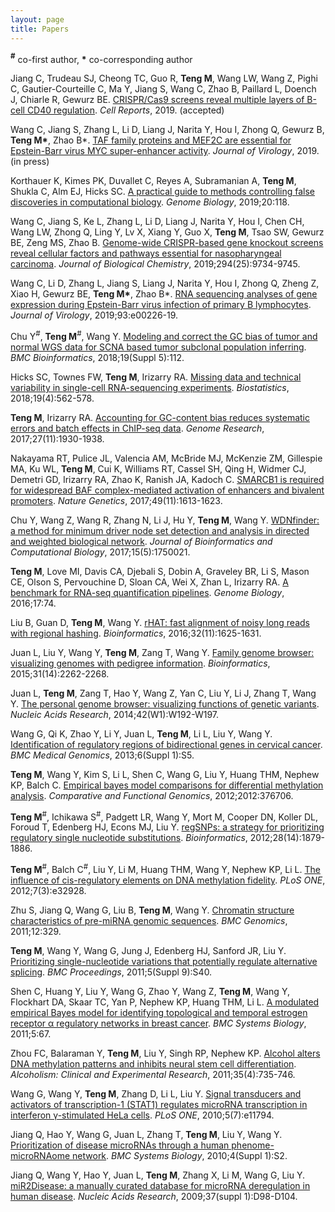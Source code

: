 ```yaml
---
layout: page
title: Papers 
---
```

**<sup>#</sup>** co-first author,  **\*** co-corresponding author

Jiang C, Trudeau SJ, Cheong TC, Guo R, **Teng M**, Wang LW, Wang Z, Pighi C, 
Gautier-Courteille C, Ma Y, Jiang S, Wang C, Zhao B, Paillard L,
Doench J, Chiarle R, Gewurz BE. [CRISPR/Cas9 screens reveal multiple
layers of B-cell CD40 regulation](https://doi.org/10.2139/ssrn.3314564).
*Cell Reports*, 2019. (accepted)

Wang C, Jiang S, Zhang L, Li D, Liang J, Narita Y, Hou I, Zhong Q,
Gewurz B, **Teng M\***, Zhao B\*. [TAF family proteins and MEF2C are 
essential for Epstein-Barr virus MYC super-enhancer 
activity](https://doi.org/10.1128/JVI.00513-19).
*Journal of Virology*, 2019. (in press)

Korthauer K, Kimes PK, Duvallet C, Reyes A, Subramanian A, **Teng M**,
Shukla C, Alm EJ, Hicks SC. [A practical guide to methods controlling 
false discoveries in computational biology](https://doi.org/10.1186/s13059-019-1716-1).
*Genome Biology*, 2019;20:118.

Wang C, Jiang S, Ke L, Zhang L, Li D, Liang J, Narita Y, Hou I, 
Chen CH, Wang LW, Zhong Q, Ling Y, Lv X, Xiang Y, Guo X, **Teng M**, 
Tsao SW, Gewurz BE, Zeng MS, Zhao B. [Genome-wide CRISPR-based
gene knockout screens reveal cellular factors and pathways
essential for nasopharyngeal carcinoma](https://doi.org/10.1074/jbc.RA119.008793).
*Journal of Biological Chemistry*, 2019;294(25):9734-9745.

Wang C, Li D, Zhang L, Jiang S, Liang J, Narita Y, Hou I, Zhong Q, Zheng Z, 
Xiao H, Gewurz BE, **Teng M\***, Zhao B\*. [RNA sequencing analyses of gene
expression during Epstein-Barr virus infection of primary B 
lymphocytes](https://doi.org/10.1128/JVI.00226-19).
*Journal of Virology*, 2019;93:e00226-19.

Chu Y<sup>#</sup>, **Teng M**<sup>#</sup>, Wang Y.
[Modeling and correct the GC bias of tumor and normal WGS data for SCNA
based tumor subclonal population inferring](https://doi.org/10.1186/s12859-018-2099-0).
*BMC Bioinformatics*, 2018;19(Suppl 5):112.

Hicks SC, Townes FW, **Teng M**, Irizarry RA. [Missing data and technical 
variability in single-cell RNA-sequencing experiments](https://doi.org/10.1093/biostatistics/kxx053). 
*Biostatistics*, 2018;19(4):562-578.

**Teng M**, Irizarry RA. [Accounting for GC-content bias reduces systematic 
errors and batch effects in ChIP-seq data](https://doi.org/10.1101/gr.220673.117).
*Genome Research*, 2017;27(11):1930-1938.

Nakayama RT, Pulice JL, Valencia AM, McBride MJ, McKenzie ZM, Gillespie MA, 
Ku WL, **Teng M**, Cui K, Williams RT, Cassel SH, Qing H, Widmer CJ, Demetri GD,
Irizarry RA, Zhao K, Ranish JA, Kadoch C. [SMARCB1 is required for widespread 
BAF complex-mediated activation of enhancers and bivalent promoters](https://doi.org/10.1038/ng.3958).
*Nature Genetics*, 2017;49(11):1613-1623.

Chu Y, Wang Z, Wang R, Zhang N, Li J, Hu Y, **Teng M**, Wang Y. 
[WDNfinder: a method for minimum driver node set detection and analysis in 
directed and weighted biological network](https://doi.org/10.1142/S0219720017500214).
*Journal of Bioinformatics and Computational Biology*, 2017;15(5):1750021.

**Teng M**, Love MI, Davis CA, Djebali S, Dobin A, Graveley BR, Li S, Mason CE,
Olson S, Pervouchine D, Sloan CA, Wei X, Zhan L, Irizarry RA.
[A benchmark for RNA-seq quantification pipelines](https://doi.org/10.1186/s13059-016-0940-1).
*Genome Biology*, 2016;17:74.

Liu B, Guan D, **Teng M**, Wang Y. [rHAT: fast alignment of noisy long reads 
with regional hashing](https://doi.org/10.1093/bioinformatics/btv662).
*Bioinformatics*, 2016;32(11):1625-1631.

Juan L, Liu Y, Wang Y, **Teng M**, Zang T, Wang Y. [Family genome browser: 
visualizing genomes with  pedigree information](https://doi.org/10.1093/bioinformatics/btv151).
*Bioinformatics*, 2015;31(14):2262-2268.

Juan L, **Teng M**, Zang T, Hao Y, Wang Z, Yan C, Liu Y, Li J, Zhang T, Wang Y. 
[The personal genome browser: visualizing functions of genetic variants](https://doi.org/10.1093/nar/gku361).
*Nucleic Acids Research*, 2014;42(W1):W192-W197.

Wang G, Qi K, Zhao Y, Li Y, Juan L, **Teng M**, Li L, Liu Y, Wang Y. 
[Identification of regulatory regions of bidirectional
genes in cervical cancer](https://doi.org/10.1186/1755-8794-6-S1-S5).
*BMC Medical Genomics*, 2013;6(Suppl 1):S5.

**Teng M**, Wang Y, Kim S, Li L, Shen C, Wang G, Liu Y, Huang THM, Nephew KP,
Balch C. [Empirical bayes model comparisons for differential methylation 
analysis](https://doi.org/10.1155/2012/376706).
*Comparative and Functional Genomics*, 2012;2012:376706.

**Teng M**<sup>#</sup>, Ichikawa S<sup>#</sup>, Padgett LR, Wang Y, Mort M, 
Cooper DN, Koller DL, Foroud T, Edenberg HJ, Econs MJ, Liu Y. 
[regSNPs: a strategy for prioritizing regulatory single nucleotide 
substitutions](https://doi.org/10.1093/bioinformatics/bts275).
*Bioinformatics*, 2012;28(14):1879-1886.

**Teng M**<sup>#</sup>, Balch C<sup>#</sup>, Liu Y, Li M, Huang THM, Wang Y,
Nephew KP, Li L. [The influence of cis-regulatory elements on DNA methylation
fidelity](https://doi.org/10.1371/journal.pone.0032928).
*PLoS ONE*, 2012;7(3):e32928.

Zhu S, Jiang Q, Wang G, Liu B, **Teng M**, Wang Y. [Chromatin structure 
characteristics of pre-miRNA genomic sequences](https://doi.org/10.1186/1471-2164-12-329). 
*BMC Genomics*, 2011;12:329.

**Teng M**, Wang Y, Wang G, Jung J, Edenberg HJ, Sanford JR, Liu Y. 
[Prioritizing single-nucleotide variations that potentially regulate alternative
splicing](https://doi.org/10.1186/1753-6561-5-S9-S40).
*BMC Proceedings*, 2011;5(Suppl 9):S40.

Shen C, Huang Y, Liu Y, Wang G, Zhao Y, Wang Z, **Teng M**, Wang Y, Flockhart DA,
Skaar TC, Yan P, Nephew KP, Huang THM, Li L. [A modulated empirical Bayes model for
identifying topological and temporal estrogen receptor α regulatory networks in
breast cancer](https://doi.org/10.1186/1752-0509-5-67).
*BMC Systems Biology*, 2011;5:67.

Zhou FC, Balaraman Y, **Teng M**, Liu Y, Singh RP, Nephew KP. 
[Alcohol alters DNA methylation patterns and inhibits neural stem cell 
differentiation](https://doi.org/10.1111/j.1530-0277.2010.01391.x).
*Alcoholism: Clinical and Experimental Research*, 2011;35(4):735-746.

Wang G, Wang Y, **Teng M**, Zhang D, Li L, Liu Y. [Signal transducers and
activators of transcription-1 (STAT1) regulates microRNA transcription in 
interferon γ-stimulated HeLa cells](https://doi.org/10.1371/journal.pone.0011794).
*PLoS ONE*, 2010;5(7):e11794. 

Jiang Q, Hao Y, Wang G, Juan L, Zhang T, **Teng M**, Liu Y, Wang Y.
[Prioritization of disease microRNAs through a human phenome-microRNAome 
network](https://doi.org/10.1186/1752-0509-4-S1-S2).
*BMC Systems Biology*, 2010;4(Suppl 1):S2.

Jiang Q, Wang Y, Hao Y, Juan L, **Teng M**, Zhang X, Li M, Wang G, Liu Y. 
[miR2Disease: a manually curated database for microRNA deregulation in human
disease](https://doi.org/10.1093/nar/gkn714). *Nucleic Acids Research*, 
2009;37(suppl 1):D98-D104.
